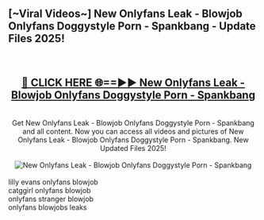 <h2>[~Viral Videos~] New Onlyfans Leak - Blowjob Onlyfans Doggystyle Porn - Spankbang - Update Files 2025!</h2>
<br>
<div align="center">
<h2><a href="https://betterlinks.top/A2PfLJ" rel="nofollow">🔴 CLICK HERE 🌐==►► New Onlyfans Leak - Blowjob Onlyfans Doggystyle Porn - Spankbang</a></h2>
<br>
Get New Onlyfans Leak - Blowjob Onlyfans Doggystyle Porn - Spankbang and all content. Now you can access all videos and pictures of New Onlyfans Leak - Blowjob Onlyfans Doggystyle Porn - Spankbang. New Updated Files 2025!
<br>
<br>
<a href="https://betterlinks.top/A2PfLJ" rel="nofollow" data-target="animated-image.originalLink"><img src="https://i.ibb.co.com/WyWwxjT/player-gif2.gif" alt="New Onlyfans Leak - Blowjob Onlyfans Doggystyle Porn - Spankbang" style="max-width: 100%; display: inline-block;" data-target="animated-image.originalImage"></a>
</div>
<br>
lilly evans onlyfans blowjob<br>
catggirl onlyfans blowjob<br>
onlyfans stranger blowjob<br>
onlyfans blowjobs leaks